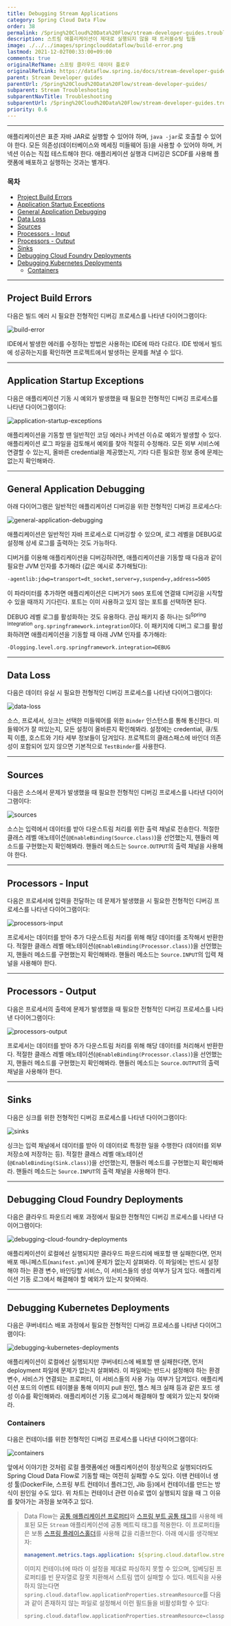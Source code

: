 ```yaml
---
title: Debugging Stream Applications
category: Spring Cloud Data Flow
order: 38
permalink: /Spring%20Cloud%20Data%20Flow/stream-developer-guides.troubleshooting.debugging-stream-applications/
description: 스트림 애플리케이션이 제대로 실행되지 않을 때 트러블슈팅 팁들
image: ./../../images/springclouddataflow/build-error.png
lastmod: 2021-12-02T00:33:00+09:00
comments: true
originalRefName: 스프링 클라우드 데이터 플로우
originalRefLink: https://dataflow.spring.io/docs/stream-developer-guides/troubleshooting/debugging-stream-apps/
parent: Stream Developer guides
parentUrl: /Spring%20Cloud%20Data%20Flow/stream-developer-guides/
subparent: Stream Troubleshooting
subparentNavTitle: Troubleshooting
subparentUrl: /Spring%20Cloud%20Data%20Flow/stream-developer-guides.troubleshooting/
priority: 0.6
---
```


---

애플리케이션은 표준 자바 JAR로 실행할 수 있어야 하며, `java -jar`로 호출할 수 있어야 한다. 모든 의존성(데이터베이스와 메세징 미들웨어 등)을 사용할 수 있어야 하며, 커넥션 이슈는 직접 테스트해야 한다. 애플리케이션 실행과 디버깅은 SCDF를 사용해 플랫폼에 배포하고 실행하는 것과는 별개다.

### 목차

- [Project Build Errors](#project-build-errors)
- [Application Startup Exceptions](#application-startup-exceptions)
- [General Application Debugging](#general-application-debugging)
- [Data Loss](#data-loss)
- [Sources](#sources)
- [Processors - Input](#processors---input)
- [Processors - Output](#processors---output)
- [Sinks](#sinks)
- [Debugging Cloud Foundry Deployments](#debugging-cloud-foundry-deployments)
- [Debugging Kubernetes Deployments](#debugging-kubernetes-deployments)
  + [Containers](#containers)

---

## Project Build Errors

다음은 빌드 에러 시 필요한 전형적인 디버깅 프로세스를 나타낸 다이어그램이다:

![build-error](./../../images/springclouddataflow/build-error.png)

IDE에서 발생한 에러를 수정하는 방법은 사용하는 IDE에 따라 다르다. IDE 밖에서 빌드에 성공하는지를 확인하면 프로젝트에서 발생하는 문제를 쳐낼 수 있다.

---

## Application Startup Exceptions

다음은 애플리케이션 기동 시 예외가 발생했을 때 필요한 전형적인 디버깅 프로세스를 나타낸 다이어그램이다:

![application-startup-exceptions](./../../images/springclouddataflow/application-startup-exceptions.png)

애플리케이션을 기동할 땐 일반적인 코딩 에러나 커넥션 이슈로 예외가 발생할 수 있다. 애플리케이션 로그 파일을 검토해서 예외를 찾아 적절히 수정해라. 모든 외부 서비스에 연결할 수 있는지, 올바른 credential을 제공했는지, 기타 다른 필요한 정보 중에 문제는 없는지 확인해봐라.

---

## General Application Debugging

아래 다이어그램은 일반적인 애플리케이션 디버깅을 위한 전형적인 디버깅 프로세스다:

![general-application-debugging](./../../images/springclouddataflow/general-application-debugging.png)

애플리케이션은 일반적인 자바 프로세스로 디버깅할 수 있으며, 로그 레벨을 DEBUG로 설정해 상세 로그를 출력하는 것도 가능하다.

디버거를 이용해 애플리케이션을 디버깅하려면, 애플리케이션을 기동할 때 다음과 같이 필요한 JVM 인자를 추가해라 (값은 예시로 추가해뒀다):

```sh
-agentlib:jdwp=transport=dt_socket,server=y,suspend=y,address=5005
```

이 파라미터를 추가하면 애플리케이션은 디버거가 `5005` 포트에 연결돼 디버깅을 시작할 수 있을 때까지 기다린다. 포트는 이미 사용하고 있지 않는 포트를 선택하면 된다.

DEBUG 레벨 로그를 활성화하는 것도 유용하다. 관심 패키지 중 하나는 SI<sup>Spring Integration</sup> `org.springframework.integration`이다. 이 패키지에 디버그 로그를 활성화하려면 애플리케이션을 기동할 때 아래 JVM 인자를 추가해라:

```sh
-Dlogging.level.org.springframework.integration=DEBUG
```

---

## Data Loss

다음은 데이터 유실 시 필요한 전형적인 디버깅 프로세스를 나타낸 다이어그램이다:

![data-loss](./../../images/springclouddataflow/data-loss.png)

소스, 프로세서, 싱크는 선택한 미들웨어를 위한 `Binder` 인스턴스를 통해 통신한다. 미들웨어가 잘 떠있는지, 모든 설정이 올바른지 확인해봐라. 설정에는 credential, 큐/토픽 이름, 호스트와 기타 세부 정보들이 담겨있다. 프로젝트의 클래스패스에 바인더 의존성이 포함되어 있지 않으면 기본적으로 `TestBinder`를 사용한다.

---

## Sources

다음은 소스에서 문제가 발생했을 때 필요한 전형적인 디버깅 프로세스를 나타낸 다이어그램이다:

![sources](./../../images/springclouddataflow/sources.png)

소스는 입력에서 데이터를 받아 다운스트림 처리를 위한 출력 채널로 전송한다. 적절한 클래스 레벨 애노테이션(`@EnableBinding(Source.class)`)을 선언했는지, 핸들러 메소드를 구현했는지 확인해봐라. 핸들러 메소드는 `Source.OUTPUT`의 출력 채널을 사용해야 한다.

---

## Processors - Input

다음은 프로세서에 입력을 전달하는 데 문제가 발생했을 시 필요한 전형적인 디버깅 프로세스를 나타낸 다이어그램이다:

![processors-input](./../../images/springclouddataflow/processors-input.png)

프로세서는 데이터를 받아 추가 다운스트림 처리를 위해 해당 데이터를 조작해서 반환한다. 적절한 클래스 레벨 애노테이션(`@EnableBinding(Processor.class)`)을 선언했는지, 핸들러 메소드를 구현했는지 확인해봐라. 핸들러 메소드는 `Source.INPUT`의 입력 채널을 사용해야 한다.

---

## Processors - Output

다음은 프로세서의 출력에 문제가 발생했을 때 필요한 전형적인 디버깅 프로세스를 나타낸 다이어그램이다:

![processors-output](./../../images/springclouddataflow/processors-output.png)

프로세서는 데이터를 받아 추가 다운스트림 처리를 위해 해당 데이터를 처리해서 반환한다. 적절한 클래스 레벨 애노테이션(`@EnableBinding(Processor.class)`)을 선언했는지, 핸들러 메소드를 구현했는지 확인해봐라. 핸들러 메소드는 `Source.OUTPUT`의 출력 채널을 사용해야 한다.

---

## Sinks

다음은 싱크를 위한 전형적인 디버깅 프로세스를 나타낸 다이어그램이다:

![sinks](./../../images/springclouddataflow/sinks.png)

싱크는 입력 채널에서 데이터를 받아 이 데이터로 특정한 일을 수행한다 (데이터를 외부 저장소에 저장하는 등). 적절한 클래스 레벨 애노테이션(`@EnableBinding(Sink.class)`)을 선언했는지, 핸들러 메소드를 구현했는지 확인해봐라. 핸들러 메소드는 `Source.INPUT`의 출력 채널을 사용해야 한다.

---

## Debugging Cloud Foundry Deployments

다음은 클라우드 파운드리 배포 과정에서 필요한 전형적인 디버깅 프로세스를 나타낸 다이어그램이다:

![debugging-cloud-foundry-deployments](./../../images/springclouddataflow/debugging-cloud-foundry-deployments.png)

애플리케이션이 로컬에선 실행되지만 클라우드 파운드리에 배포할 땐 실패한다면, 먼저 배포 매니페스트(`manifest.yml`)에 문제가 없는지 살펴봐라. 이 파일에는 반드시 설정해야 하는 환경 변수, 바인딩할 서비스, 이 서비스들의 생성 여부가 담겨 있다. 애플리케이션 기동 로그에서 해결해야 할 예외가 있는지 찾아봐라.

---

## Debugging Kubernetes Deployments

다음은 쿠버네티스 배포 과정에서 필요한 전형적인 디버깅 프로세스를 나타낸 다이어그램이다:

![debugging-kubernetes-deployments](./../../images/springclouddataflow/debugging-kubernetes-deployments.png)

애플리케이션이 로컬에선 실행되지만 쿠버네티스에 배포할 땐 실패한다면, 먼저 deployment 파일에 문제가 없는지 살펴봐라. 이 파일에는 반드시 설정해야 하는 환경 변수, 서비스가 연결되는 프로퍼티, 이 서비스들의 사용 가능 여부가 담겨있다. 애플리케이션 포드의 이벤트 테이블을 통해 이미지 pull 원인, 헬스 체크 실패 등과 같은 포드 생성 이슈를 확인해봐라. 애플리케이션 기동 로그에서 해결해야 할 예외가 있는지 찾아봐라.

### Containers

다음은 컨테이너를 위한 전형적인 디버깅 프로세스를 나타낸 다이어그램이다:

![containers](./../../images/springclouddataflow/containers.png)

앞에서 이야기한 것처럼 로컬 플랫폼에선 애플리케이션이 정상적으로 실행되더라도 Spring Cloud Data Flow로 기동할 때는 여전히 실패할 수도 있다. 이땐 컨테이너 생성 툴(DockerFile, 스프링 부트 컨테이너 플러그인, Jib 등)에서 컨테이너를 만드는 방식이 원인일 수도 있다. 위 차트는 컨테이너 관련 이슈로 앱이 실행되지 않을 때 그 이유를 찾아가는 과정을 보여주고 있다.

> Data Flow는 [공통 애플리케이션 프로퍼티](https://docs.spring.io/spring-cloud-dataflow/docs/current/reference/htmlsingle/#_common_application_properties)와 [스프링 부트 공통 태그](../../Spring%20Boot/metrics#common-tags)를 사용해 배포된 모든 `Stream` 애플리케이션에 공통 메트릭 태그를 적용한다. 이 프로퍼티들은 보통 [스프링 플레이스홀더](../../Spring%20Boot/externalized-configuration#property-placeholders)를 사용해 값을 리졸브한다. 아래 예시를 생각해보자:
>
> ```yaml
>management.metrics.tags.application: ${spring.cloud.dataflow.stream.name:unknown}-${spring.cloud.dataflow.stream.app.label:unknown}-${spring.cloud.dataflow.stream.app.type:unknown}
> ```
> 이미지 컨테이너에 따라 이 설정을 제대로 파싱하지 못할 수 있으며, 임베딩된 프로퍼티를 빈 문자열로 잘못 치환해서 스트림 앱이 실패할 수 있다. 메트릭을 사용하지 않는다면 `spring.cloud.dataflow.applicationProperties.streamResource`를 다음과 같이 존재하지 않는 파일로 설정해서 이런 필드들을 비활성화할 수 있다:
> 
> ```properties
>spring.cloud.dataflow.applicationProperties.streamResource=classpath:fake.yml
> ```